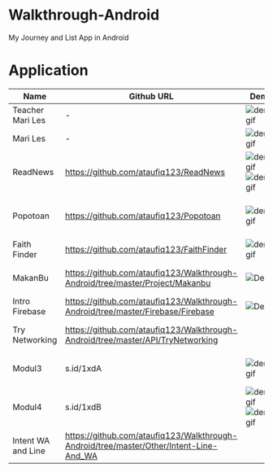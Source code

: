 # Walkthrough-Android
My Journey and List App in Android

# Application

Name | Github URL | Demo | Built With
--- | --- | --- | ---
Teacher Mari Les | - | ![demogif](hhttps://github.com/ataufiq123/Walkthrough-Android/blob/master/Teacher.gif) | Firebase (Firestore, Authentication)
Mari Les | - | ![demogif](https://github.com/ataufiq123/Walkthrough-Android/blob/master/MariLes.gif) | Firebase (Firestore, Authentication)
ReadNews | https://github.com/ataufiq123/ReadNews | ![demogif](https://github.com/ataufiq123/ReadNews/blob/master/mainDemo.gif) ![demogif](https://github.com/ataufiq123/ReadNews/blob/master/searchDemo.gif) | Newsapi.org, Fast Android Networking, Animation
Popotoan | https://github.com/ataufiq123/Popotoan | ![demogif](https://github.com/ataufiq123/Popotoan/blob/master/PORTOFOLIO.png) | Firebase (Authentication,Realtime Database, Storage, Push Notification)
Faith Finder | https://github.com/ataufiq123/FaithFinder | ![demogif](https://github.com/ataufiq123/FaithFinder/blob/master/app.gif)|- [API Google Maps](https://developers.google.com/places/web-service/supported_types?hl=id) - Fragment - SQLite
MakanBu | https://github.com/ataufiq123/Walkthrough-Android/tree/master/Project/Makanbu |![Demo](https://github.com/ataufiq123/Walkthrough-Android/blob/master/Project/Makanbu/2.png) |- Authentication and Realtime Database from Firebase
Intro Firebase | https://github.com/ataufiq123/Walkthrough-Android/tree/master/Firebase/Firebase |![Demo](https://github.com/ataufiq123/Walkthrough-Android/blob/master/Firebase/Firebase/Firebase.gif)|- RealTime Database 
Try Networking|https://github.com/ataufiq123/Walkthrough-Android/tree/master/API/TryNetworking||[Fast Android Networking](https://github.com/amitshekhariitbhu/Fast-Android-Networking) and [My API using CI](https://github.com/ataufiq123/Walkthrough-Android/tree/master/API/rest_ci)
Modul3 |s.id/1xdA| ![demogif](https://github.com/ataufiq123/AHMAD-TAUFIQ-HIDAYAT_1202152178_Modul3/blob/master/app1.gif)|- RecylerView - LevelListDrawable - SplashScreen
Modul4 | s.id/1xdB | ![demogif](https://github.com/ataufiq123/AHMADTAUFIQHIDAYAT_1202152178_MODUL4/blob/master/app1.gif)![demogif](https://github.com/ataufiq123/AHMADTAUFIQHIDAYAT_1202152178_MODUL4/blob/master/app2.gif)|- Asyntask 
Intent WA and Line | https://github.com/ataufiq123/Walkthrough-Android/tree/master/Other/Intent-Line-And_WA ||- URL Line and Api WA
